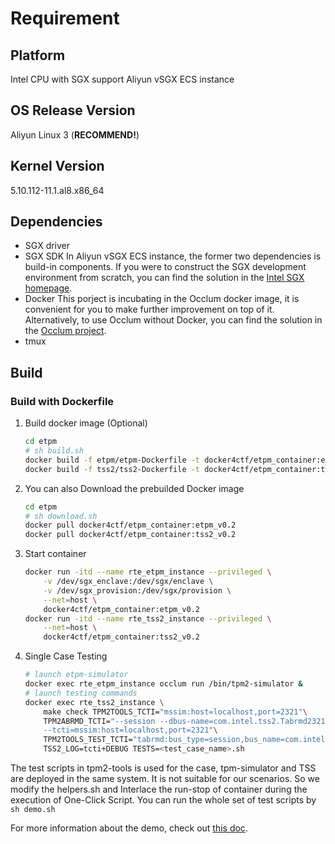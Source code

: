 # Requirement
## Platform
Intel CPU with SGX support
Aliyun vSGX ECS instance
## OS Release Version
Aliyun Linux 3 (**RECOMMEND!**)
## Kernel Version
5.10.112-11.1.al8.x86_64
## Dependencies
* SGX driver
* SGX SDK
In Aliyun vSGX ECS instance, the former two dependencies is build-in components. If you were to construct the SGX development environment from scratch, you can find the solution in the [Intel SGX homepage](https://www.intel.com/content/www/us/en/developer/tools/software-guard-extensions/overview.html).
* Docker
This porject is incubating in the Occlum docker image, it is convenient for you to make further improvement on top of it. Alternatively, to use Occlum without Docker, you can find the solution in the [Occlum project](https://github.com/occlum/occlum).
* tmux

## Build

### Build with Dockerfile

1. Build docker image (Optional)

    ```sh
    cd etpm
    # sh build.sh
    docker build -f etpm/etpm-Dockerfile -t docker4ctf/etpm_container:etpm_v0.2 .
	docker build -f tss2/tss2-Dockerfile -t docker4ctf/etpm_container:tss2_v0.2 .
    ```

1. You can also Download the prebuilded Docker image

    ```sh
    cd etpm
    # sh download.sh
	docker pull docker4ctf/etpm_container:etpm_v0.2
	docker pull docker4ctf/etpm_container:tss2_v0.2
    ```
    
2. Start container

    ```sh
    docker run -itd --name rte_etpm_instance --privileged \
	    -v /dev/sgx_enclave:/dev/sgx/enclave \
	    -v /dev/sgx_provision:/dev/sgx/provision \
	    --net=host \
	    docker4ctf/etpm_container:etpm_v0.2
	docker run -itd --name rte_tss2_instance --privileged \
		--net=host \
		docker4ctf/etpm_container:tss2_v0.2
    ```

3. Single Case Testing

    ```sh
	# launch etpm-simulator
	docker exec rte_etpm_instance occlum run /bin/tpm2-simulator &
	# launch testing commands
	docker exec rte_tss2_instance \
		make check TPM2TOOLS_TCTI="mssim:host=localhost,port=2321"\
		TPM2ABRMD_TCTI="--session --dbus-name=com.intel.tss2.Tabrmd2321 \
		--tcti=mssim:host=localhost,port=2321"\
		TPM2TOOLS_TEST_TCTI="tabrmd:bus_type=session,bus_name=com.intel.tss2.Tabrmd2321"\
		TSS2_LOG=tcti+DEBUG TESTS=<test_case_name>.sh
    ```

The test scripts in tpm2-tools is used for the case, tpm-simulator and TSS are deployed in the same system. It is not suitable for our scenarios. So we modify the helpers.sh and Interlace the run-stop of container during the execution of One-Click Script. You can run the whole set of test scripts by `sh demo.sh`

For more information about the demo, check out [this doc](../docs/Desgin.md).